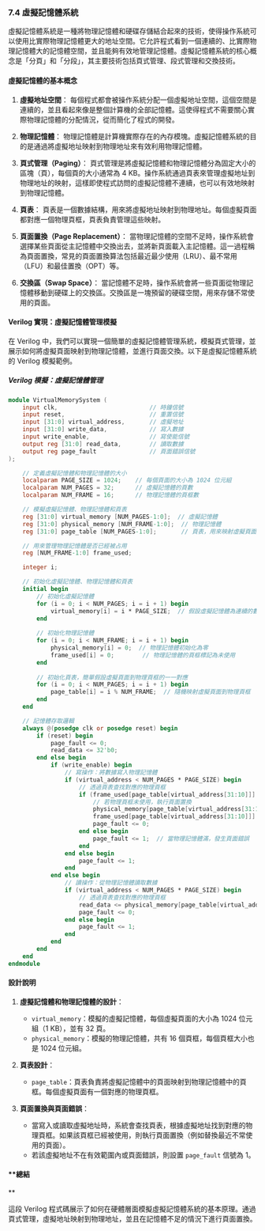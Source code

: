 ### **7.4 虛擬記憶體系統**

虛擬記憶體系統是一種將物理記憶體和硬碟存儲結合起來的技術，使得操作系統可以使用比實際物理記憶體更大的地址空間。它允許程式看到一個連續的、比實際物理記憶體大的記憶體空間，並且能夠有效地管理記憶體。虛擬記憶體系統的核心概念是「分頁」和「分段」，其主要技術包括頁式管理、段式管理和交換技術。

#### **虛擬記憶體的基本概念**
1. **虛擬地址空間**：
   每個程式都會被操作系統分配一個虛擬地址空間，這個空間是連續的，並且看起來像是整個計算機的全部記憶體。這使得程式不需要關心實際物理記憶體的分配情況，從而簡化了程式的開發。

2. **物理記憶體**：
   物理記憶體是計算機實際存在的內存模塊。虛擬記憶體系統的目的是通過將虛擬地址映射到物理地址來有效利用物理記憶體。

3. **頁式管理（Paging）**：
   頁式管理是將虛擬記憶體和物理記憶體分為固定大小的區塊（頁），每個頁的大小通常為 4 KB。操作系統通過頁表來管理虛擬地址到物理地址的映射，這樣即使程式訪問的虛擬記憶體不連續，也可以有效地映射到物理記憶體。

4. **頁表**：
   頁表是一個數據結構，用來將虛擬地址映射到物理地址。每個虛擬頁面都對應一個物理頁框，頁表負責管理這些映射。

5. **頁面置換（Page Replacement）**：
   當物理記憶體的空間不足時，操作系統會選擇某些頁面從主記憶體中交換出去，並將新頁面載入主記憶體。這一過程稱為頁面置換，常見的頁面置換算法包括最近最少使用（LRU）、最不常用（LFU）和最佳置換（OPT）等。

6. **交換區（Swap Space）**：
   當記憶體不足時，操作系統會將一些頁面從物理記憶體移動到硬碟上的交換區。交換區是一塊預留的硬碟空間，用來存儲不常使用的頁面。

#### **Verilog 實現：虛擬記憶體管理模擬**

在 Verilog 中，我們可以實現一個簡單的虛擬記憶體管理系統，模擬頁式管理，並展示如何將虛擬頁面映射到物理記憶體，並進行頁面交換。以下是虛擬記憶體系統的 Verilog 模擬範例。

##### **Verilog 模擬：虛擬記憶體管理**

```verilog
module VirtualMemorySystem (
    input clk,                          // 時鐘信號
    input reset,                        // 重置信號
    input [31:0] virtual_address,       // 虛擬地址
    input [31:0] write_data,            // 寫入數據
    input write_enable,                 // 寫使能信號
    output reg [31:0] read_data,        // 讀取數據
    output reg page_fault               // 頁面錯誤信號
);

    // 定義虛擬記憶體和物理記憶體的大小
    localparam PAGE_SIZE = 1024;    // 每個頁面的大小為 1024 位元組
    localparam NUM_PAGES = 32;      // 虛擬記憶體的頁數
    localparam NUM_FRAME = 16;      // 物理記憶體的頁框數

    // 模擬虛擬記憶體、物理記憶體和頁表
    reg [31:0] virtual_memory [NUM_PAGES-1:0];  // 虛擬記憶體
    reg [31:0] physical_memory [NUM_FRAME-1:0];  // 物理記憶體
    reg [31:0] page_table [NUM_PAGES-1:0];       // 頁表，用來映射虛擬頁面到物理頁框

    // 用來管理物理記憶體是否已經被占用
    reg [NUM_FRAME-1:0] frame_used;

    integer i;

    // 初始化虛擬記憶體、物理記憶體和頁表
    initial begin
        // 初始化虛擬記憶體
        for (i = 0; i < NUM_PAGES; i = i + 1) begin
            virtual_memory[i] = i * PAGE_SIZE;  // 假設虛擬記憶體為連續的數據
        end
        
        // 初始化物理記憶體
        for (i = 0; i < NUM_FRAME; i = i + 1) begin
            physical_memory[i] = 0;  // 物理記憶體初始化為零
            frame_used[i] = 0;        // 物理記憶體的頁框標記為未使用
        end
        
        // 初始化頁表，簡單假設虛擬頁面到物理頁框的一一對應
        for (i = 0; i < NUM_PAGES; i = i + 1) begin
            page_table[i] = i % NUM_FRAME;  // 隨機映射虛擬頁面到物理頁框
        end
    end

    // 記憶體存取邏輯
    always @(posedge clk or posedge reset) begin
        if (reset) begin
            page_fault <= 0;
            read_data <= 32'b0;
        end else begin
            if (write_enable) begin
                // 寫操作：將數據寫入物理記憶體
                if (virtual_address < NUM_PAGES * PAGE_SIZE) begin
                    // 透過頁表查找對應的物理頁框
                    if (frame_used[page_table[virtual_address[31:10]]] == 0) begin
                        // 若物理頁框未使用，執行頁面置換
                        physical_memory[page_table[virtual_address[31:10]]] <= write_data;
                        frame_used[page_table[virtual_address[31:10]]] <= 1;
                        page_fault <= 0;
                    end else begin
                        page_fault <= 1;  // 當物理記憶體滿，發生頁面錯誤
                    end
                end else begin
                    page_fault <= 1;
                end
            end else begin
                // 讀操作：從物理記憶體讀取數據
                if (virtual_address < NUM_PAGES * PAGE_SIZE) begin
                    // 透過頁表查找對應的物理頁框
                    read_data <= physical_memory[page_table[virtual_address[31:10]]];
                    page_fault <= 0;
                end else begin
                    page_fault <= 1;
                end
            end
        end
    end
endmodule
```

#### **設計說明**

1. **虛擬記憶體和物理記憶體的設計**：
   - `virtual_memory`：模擬的虛擬記憶體，每個虛擬頁面的大小為 1024 位元組（1 KB），並有 32 頁。
   - `physical_memory`：模擬的物理記憶體，共有 16 個頁框，每個頁框大小也是 1024 位元組。

2. **頁表設計**：
   - `page_table`：頁表負責將虛擬記憶體中的頁面映射到物理記憶體中的頁框。每個虛擬頁面有一個對應的物理頁框。
   
3. **頁面置換與頁面錯誤**：
   - 當寫入或讀取虛擬地址時，系統會查找頁表，根據虛擬地址找到對應的物理頁框。如果該頁框已經被使用，則執行頁面置換（例如替換最近不常使用的頁面）。
   - 若該虛擬地址不在有效範圍內或頁面錯誤，則設置 `page_fault` 信號為 1。

#### **總結

**

這段 Verilog 程式碼展示了如何在硬體層面模擬虛擬記憶體系統的基本原理。通過頁式管理，虛擬地址映射到物理地址，並且在記憶體不足的情況下進行頁面置換。